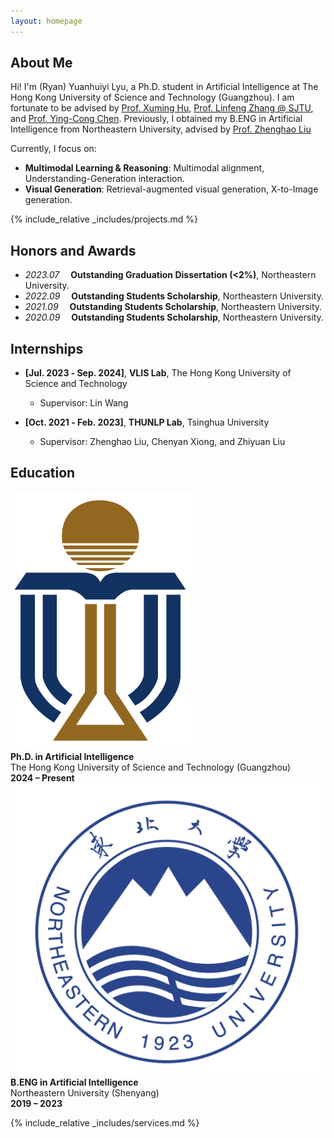 ```yaml
---
layout: homepage
---
```


## About Me

Hi! I'm (Ryan) Yuanhuiyi Lyu, a Ph.D. student in Artificial Intelligence at The Hong Kong University of Science and Technology (Guangzhou).
I am fortunate to be advised by <a href="https://scholar.google.com/citations?user=dbBKbXoAAAAJ&hl=en">Prof. Xuming Hu</a>, <a href="https://scholar.google.com/citations?user=AK9VF30AAAAJ&hl=en">Prof. Linfeng Zhang @ SJTU</a>, and <a href="https://scholar.google.com/citations?user=n7j4bJUAAAAJ&hl=en">Prof. Ying-Cong Chen</a>.
Previously, I obtained my B.ENG in Artificial Intelligence from Northeastern University, advised by <a href="https://scholar.google.com/citations?user=4vrZRk0AAAAJ&hl=en">Prof. Zhenghao Liu</a>

Currently, I focus on:
- **Multimodal Learning & Reasoning**: Multimodal alignment, Understanding-Generation interaction.
- **Visual Generation**: Retrieval-augmented visual generation, X-to-Image generation.


{% include_relative _includes/projects.md %}


## Honors and Awards

- *2023.07* &emsp;**Outstanding Graduation Dissertation (<2%)**, Northeastern University. 
- *2022.09* &emsp;**Outstanding Students Scholarship**, Northeastern University. 
- *2021.09* &emsp;**Outstanding Students Scholarship**, Northeastern University. 
- *2020.09* &emsp;**Outstanding Students Scholarship**, Northeastern University.


## Internships

- **[Jul. 2023 ‑ Sep. 2024]**, **VLIS Lab**, The Hong Kong University of Science and Technology
  - Supervisor: Lin Wang

- **[Oct. 2021 ‑ Feb. 2023]**, **THUNLP Lab**, Tsinghua University
  - Supervisor: Zhenghao Liu, Chenyan Xiong, and Zhiyuan Liu


## Education



<div class="edu-list">
  <div class="edu-item">
    <img class="edu-logo" src="/assets/img/logo_hkust.png" alt="HKUST(GZ) Logo" onerror="this.style.display='none'">
    <div class="edu-meta">
      <div class="edu-title"><strong>Ph.D. in Artificial Intelligence</strong></div>
      <div class="edu-school">The Hong Kong University of Science and Technology (Guangzhou)</div>
      <div class="edu-time"><strong>2024 – Present</strong></div>
    </div>
  </div>
  <div class="edu-item">
    <img class="edu-logo" src="/assets/img/logo_neu.png" alt="Northeastern University Logo" onerror="this.style.display='none'">
    <div class="edu-meta">
      <div class="edu-title"><strong>B.ENG in Artificial Intelligence</strong></div>
      <div class="edu-school">Northeastern University (Shenyang)</div>
      <div class="edu-time"><strong>2019 – 2023</strong></div>
    </div>
  </div>
  
</div>


{% include_relative _includes/services.md %}




<script type="text/javascript" id="clustrmaps" src="//clustrmaps.com/map_v2.js?d=Jd8OzMhdKMK1K5bnZn9Yn3pFyeY2ahWgCA6In0frwYc&cl=ffffff&w=a"></script>



